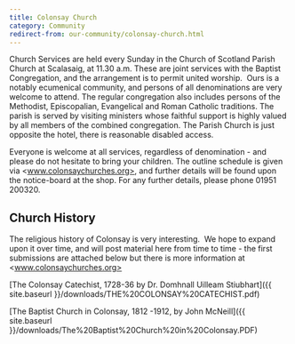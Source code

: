 ```yaml
---
title: Colonsay Church
category: Community
redirect-from: our-community/colonsay-church.html
---
```


Church Services are held every Sunday in the Church of Scotland Parish Church at Scalasaig, at 11.30 a.m. These are joint services with the Baptist Congregation, and the arrangement is to permit united worship.  Ours is a notably ecumenical community, and persons of all denominations are very welcome to attend. The regular congregation also includes persons of the Methodist, Episcopalian, Evangelical and Roman Catholic traditions. The parish is served by visiting ministers whose faithful support is highly valued by all members of the combined congregation. The Parish Church is just opposite the hotel, there is reasonable disabled access.

Everyone is welcome at all services, regardless of denomination - and please do not hesitate to bring your children. The outline schedule is given via <www.colonsaychurches.org>, and further details will be found upon the notice-board at the shop. For any further details, please phone 01951 200320.

## Church History

The religious history of Colonsay is very interesting.  We hope to expand upon it over time, and will post material here from time to time - the first submissions are attached below but there is more information at <www.colonsaychurches.org>

[The Colonsay Catechist, 1728-36 by Dr. Domhnall Uilleam Stiubhart]({{ site.baseurl }}/downloads/THE%20COLONSAY%20CATECHIST.pdf)

[The Baptist Church in Colonsay, 1812 -1912, by John McNeill]({{ site.baseurl }}/downloads/The%20Baptist%20Church%20in%20Colonsay.PDF)